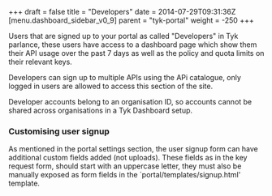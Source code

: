 +++
draft = false
title = "Developers"
date = 2014-07-29T09:31:36Z
[menu.dashboard_sidebar_v0_9]
	parent = "tyk-portal"
    weight = -250
+++

Users that are signed up to your portal as called "Developers" in Tyk parlance, these users have access to a
dashboard page which show them their API usage over the past 7 days as well as the policy and quota limits
on their relevant keys.

Developers can sign up to multiple APIs using the APi catalogue, only logged in users are allowed to access 
this section of the site.

Developer accounts belong to an organisation ID, so accounts cannot be shared across organisations in a Tyk
Dashboard setup.

### Customising user signup

As mentioned in the portal settings section, the user signup form can have additional custom fields added (not uploads).
These fields as in the key request form, should start with an uppercase letter, they must also be manually exposed
as form fields in the `portal/templates/signup.html' template.
